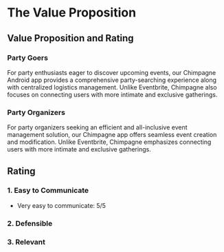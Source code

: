 # The Value Proposition

## Value Proposition and Rating

### Party Goers

For party enthusiasts eager to discover upcoming events, our Chimpagne Android app provides a comprehensive party-searching experience along with centralized logistics management. Unlike Eventbrite, Chimpagne also focuses on connecting users with more intimate and exclusive gatherings.

### Party Organizers

For party organizers seeking an efficient and all-inclusive event management solution, our Chimpagne app offers seamless event creation and modification. Unlike Eventbrite, Chimpagne emphasizes connecting users with more intimate and exclusive gatherings.

## Rating

### 1. Easy to Communicate
- Very easy to communicate: 5/5

### 2. Defensible

### 3. Relevant
